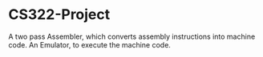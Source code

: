 # CS322-Project
A two pass Assembler, which converts assembly instructions into machine code. An Emulator, to execute the machine code.
